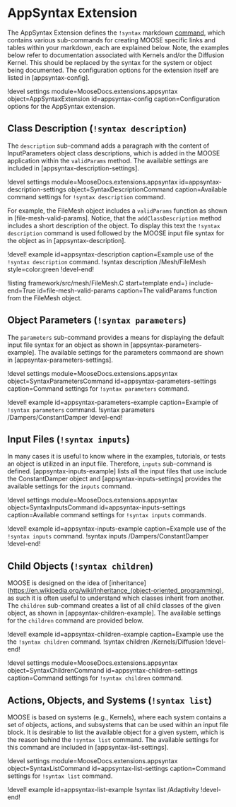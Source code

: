 # AppSyntax Extension

The AppSyntax Extension defines the `!syntax` markdown [command](/command.md), which contains various
sub-commands for creating MOOSE specific links and tables within your markdown, each are explained
below. Note, the examples below refer to documentation associated with Kernels and/or the Diffusion
Kernel. This should be replaced by the syntax for the system or object being documented. The
configuration options for the extension itself are listed in [appsyntax-config].

!devel settings module=MooseDocs.extensions.appsyntax
                object=AppSyntaxExtension
                id=appsyntax-config
                caption=Configuration options for the AppSyntax extension.

## Class Description (`!syntax description`)

The `description` sub-command adds a paragraph with the content of InputParameters object class
descriptions, which is added in the MOOSE application within the `validParams` method. The available
settings are included in [appsyntax-description-settings].

!devel settings module=MooseDocs.extensions.appsyntax
                id=appsyntax-description-settings
                object=SyntaxDescriptionCommand
                caption=Available command settings for `!syntax description` command.

For example, the FileMesh object includes a `validParams` function as shown in
[file-mesh-valid-params]. Notice, that the `addClassDescription` method includes a short
description of the object. To display this text the `!syntax description` command is used followed by
the MOOSE input file syntax for the object as in [appsyntax-description].

!devel! example id=appsyntax-description caption=Example use of the `!syntax description` command.
!syntax description /Mesh/FileMesh style=color:green
!devel-end!

!listing framework/src/mesh/FileMesh.C start=template
                                       end=}
                                       include-end=True
                                       id=file-mesh-valid-params
                                       caption=The validParams function from the FileMesh object.


## Object Parameters (`!syntax parameters`)

The `parameters` sub-command provides a means for displaying the default input file syntax for an
object as shown in [appsyntax-parameters-example]. The available settings for the parameters
commaond are shown in [appsyntax-parameters-settings].

!devel settings module=MooseDocs.extensions.appsyntax
                object=SyntaxParametersCommand
                id=appsyntax-parameters-settings
                caption=Command settings for `!syntax parameters` command.


!devel! example id=appsyntax-parameters-example caption=Example of `!syntax parameters` command.
!syntax parameters /Dampers/ConstantDamper
!devel-end!

## Input Files (`!syntax inputs`)

In many cases it is useful to know where in the examples, tutorials, or tests an object is utilized
in an input file. Therefore, `inputs` sub-command is defined. [appsyntax-inputs-example] lists
all the input files that use include the ConstantDamper object and [appsyntax-inputs-settings]
provides the available settings for the `inputs` command.

!devel settings module=MooseDocs.extensions.appsyntax
                object=SyntaxInputsCommand
                id=appsyntax-inputs-settings
                caption=Available command settings for `!syntax inputs` commands.

!devel! example id=appsyntax-inputs-example caption=Example use of the `!syntax inputs` command.
!syntax inputs /Dampers/ConstantDamper
!devel-end!


## Child Objects (`!syntax children`)

MOOSE is designed on the idea of
[inheritance](https://en.wikipedia.org/wiki/Inheritance_(object-oriented_programming), as such it is
often useful to understand which classes inherit from another. The `children` sub-command creates a
list of all child classes of the given object, as shown in [appsyntax-children-example]. The
available settings for the `children` command are provided below.

!devel! example id=appsyntax-children-example caption=Example use the the `!syntax children` command.
!syntax children /Kernels/Diffusion
!devel-end!

!devel settings module=MooseDocs.extensions.appsyntax
                object=SyntaxChildrenCommand
                id=appsyntax-children-settings
                caption=Command settings for `!syntax children` command.

## Actions, Objects, and Systems (`!syntax list`)

MOOSE is based on systems (e.g., Kernels), where each system contains a set of objects, actions,
and subsystems that can be used within an input file block. It is desirable to list the available
object for a given system, which is the reason behind the `!syntax list` command.  The available
settings for this command are included in [appsyntax-list-settings].

!devel settings module=MooseDocs.extensions.appsyntax
                object=SyntaxListCommand
                id=appsyntax-list-settings
                caption=Command settings for `!syntax list` command.


!devel! example id=appsyntax-list-example
!syntax list /Adaptivity
!devel-end!
